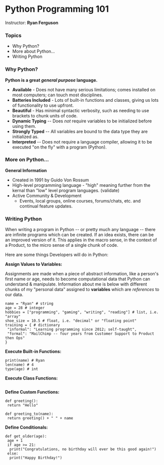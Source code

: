 # Python Programming 101
Instructor: **Ryan Ferguson**


### Topics
* Why Python?
* More about Python...
* Writing Python

### Why Python?

**Python is a great _general purpose_ language.**
* **Available** - Does not have many serious limitations; comes installed on most computers; can touch most disciplines.
* **Batteries Included** - Lots of built-in functions and classes, giving us lots of functionality to use upfront.
* **Beautiful** - Has minimal syntactic verbosity, such as needing to use brackets to chunk units of code.
* **Dynamic Typing** -- Does *not* require variables to be initialized before using them.
* **Strongly Typed** -- All variables are bound to the data type they are initialized as.
* **Interpreted** -- Does not require a language compiler, allowing it to be executed "on the fly" with a program (Python).


### More on Python...

**General Information**
* Created in 1991 by Guido Von Rossum
* High-level programming language - "high" meaning further from the kernal than "low" level program languages. (validate)
* Active Community & Development
  * Events, local groups, online courses, forums/chats, etc. and continual feature updates.


### Writing Python

When writing a program in Python -- or pretty much any language -- there are infinite programs which can be created. If an idea exists, there can be an improved version of it. This applies in the macro sense, in the context of a Product, to the micro sense of a single chunk of code.

Here are some things Developers will do in Python:

**Assign Values to Variables:**

Assignments are made when a piece of abstract information, like a person's first name or age, needs to become computational data that Python can understand & manipulate. Information about me is below with different chunks of my "personal data" assigned to **variables** which are _references_ to our data.

```
name = "Ryan" # string
age = 28 # integer
hobbies = ["programming", "gaming", "writing", "reading"] # list, i.e. "array"
shoe_size = 10.5 # float, i.e. "decimal" or "floating point"
training = { # dictionary
 "informal": "Learning programming since 2012; self-taught",
 "formal": "MailChimp -- four years from Customer Support to Product then Ops"
}
```

**Execute Built-in Functions:**
```
print(name) # Ryan
len(name) # 4
type(age) # int
```

**Execute Class Functions:**
```

```

**Define Custom Functions:**
```
def greeting():
 return "Hello"

def greeting_to(name):
 return greeting() + " " + name
```

**Define Conditionals:**
```
def get_older(age):
 age + 1
 if age >= 21:
  print("Congratulations, no birthday will ever be this good again!")
 else:
  print("Happy Birthday!")
```

